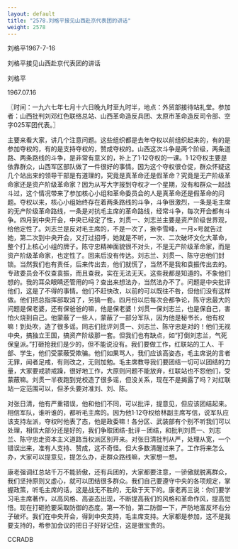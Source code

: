 ```yaml
---
layout: default
title: "2578.刘格平接见山西赴京代表团的讲话"
weight: 2578
---
```


刘格平1967-7-16

刘格平接见山西赴京代表团的讲话

刘格平

1967.07.16

〖时间：一九六七年七月十六日晚九时至九时半，地点：外贸部接待站礼堂。参加者：山西批判刘邓红色联络总站、山西革命造反兵团、太原市革命造反司令部、空字025军团代表。〗

主要来看大家，讲几个注意问题。这些组织都是去年夺权以前组织起来的，有的是参加夺权的，有的是支持夺权的，赞成夺权的。山西这次斗争是两个阶级，两条道路、两条路线的斗争，是非常有意义的，补上了1·12夺权的一课。1·12夺权主要是依靠群众，山西军区部队做了一件很好的事情。因为这个夺权很仓促，群众怀疑这几个站出来的领导干部是有道理的，究竟是真革命还是假革命？究竟是无产阶级革命家还是资产阶级革命家？因为从写大字报到夺权才一个星期，没有和群众一起战斗过，这个情况带来了参加核心小组和革命委员会的人是真革命还是假革命的问题。夺权以来，核心小组始终存在着两条路线的斗争，斗争很激烈，一条是毛主席的无产阶级革命路线，一条是对抗毛主席的革命路线，经常斗争，每次开会都有斗争。四月到中央开会，中央已经定了性，刘贯一、刘志兰主要是资产阶级世界观，给他定性了。刘志兰是反对毛主席的，不是一次了，揪李雪峰，一月×号就告过她，第二次到中央开会，又打过招呼，她就是不听，一次、二次破坏文化大革命，整个打上核心小组的牌子。陈守忠精神面貌很不对头，不是无产阶级革命家，而是资产阶级革命家，也定性了。回来后没有传达。刘志兰、刘贯一、陈守忠他们封锁。当然我们也有责任，后来传出去，他们就慌了，当然不是我和袁振传出去的。专政委员会不仅查袁振，而且查我，实在无法无天。这些我都是知道的。不象他们想的。我的耳朵眼睛还管用的吗？查出来想法办，当然法办不了。问题是中央批评他们，这是了不得的事情。他们不赶快改，以前的可以既往不咎，但他们没有这样做。他们把总指挥部取消了，另搞一套。四月份以后每次会都争论，陈守忠最大的问题是保老婆，还有保爸爸的嘛，他是保老婆！刘贯一保刘志兰，也是保自己，害怕火烧到自己。他蒙蔽了一些人，蒙蔽了一部分军队，因为他是秘书长，他有权嘛！到处吹，造了很多谣。同志们批评刘贯一、刘志兰、陈守忠是对的！他们无视中央，搞独立王国，搞资产阶级那一套。但我们也有缺点，如“打倒刘志兰，气死保皇派。”打砸抢我们是少的，但不能说没有。我们要做工作，红联站的工人、干部、学生，他们受蒙蔽受欺骗。他们如果骂人，我们应该高姿态，毛主席说的言者无罪，闻者足戒，有则改之，无则加勉。毛主席教导我们要团结一切可以团结的力量，大家要戒骄戒躁，很好地工作，大原则问题不能放弃，红联站也不怨他们，受蒙蔽嘛。刘贯一半夜跑到党校造了很多谣，但没关系，现在不是揭露了吗？对红联站一定范围可以，但矛头要对准刘、刘、陈。

对张日清，他有严重错误，他和他们不同，可以批评，提意见，但应该团结起来。相信军队，谁听谁的，都听毛主席的。因为他1·12夺权给林副主席写信，说军队应该支持左派，夺权时他表了态，他是政委嘛！各分区、武装部有个别不听我们可以处理，相信大部分还是好的，我们争取团结-批评－团结，和批判刘贯一、刘志兰、陈守忠走资本主义道路当权派区别开来。对张日清批判从严，处理从宽，一个错误出来，准有人支持、赞成，这不奇怪。但大多数清醒过来了。工作将来怎么办，大家可以提意见，提怎么办，走群众路线嘛，大家想一想。

康老强调红总站千万不能骄傲，还有兵团的，大家都要注意，一骄傲就脱离群众，我们坚持原则又虚心，就可以团结很多群众。我们自己要遵守中央的各项规定，掌握政策，听毛主席的话，这是战无不胜的，无敌于天下的。康老再三说：你们要学习毛主席著作，以高风格、高姿态出现，不断提高我们的风格和革命作风，提高觉悟。现在打砸抢要采取防御的态度。第一不怕，第二防御一下，严防地富反坏右分子破坏。我们在中央开会，得到中央支持，毛主席支持。大家都是参加，这不是我要支持的，希参加会议的把日子好好记住，这是很宝贵的。

CCRADB

